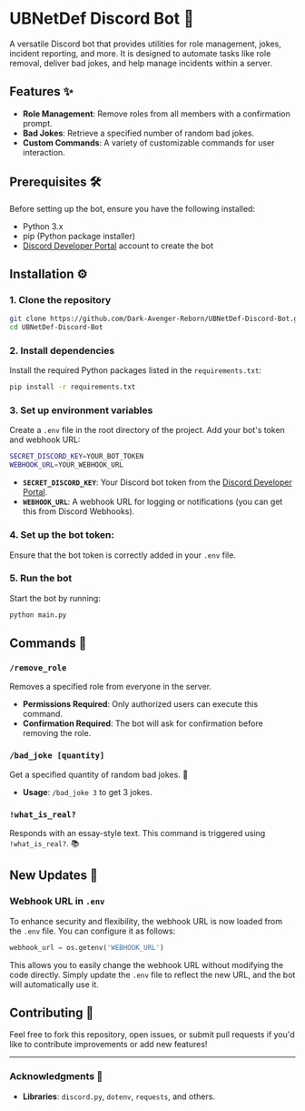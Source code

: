 # UBNetDef Discord Bot 🤖

A versatile Discord bot that provides utilities for role management, jokes, incident reporting, and more. It is designed to automate tasks like role removal, deliver bad jokes, and help manage incidents within a server.

## Features ✨
- **Role Management**: Remove roles from all members with a confirmation prompt.
- **Bad Jokes**: Retrieve a specified number of random bad jokes.
- **Custom Commands**: A variety of customizable commands for user interaction.

## Prerequisites 🛠️
Before setting up the bot, ensure you have the following installed:
- Python 3.x
- pip (Python package installer)
- [Discord Developer Portal](https://discord.com/developers/applications) account to create the bot

## Installation ⚙️

### 1. Clone the repository
```bash
git clone https://github.com/Dark-Avenger-Reborn/UBNetDef-Discord-Bot.git
cd UBNetDef-Discord-Bot
```

### 2. Install dependencies
Install the required Python packages listed in the `requirements.txt`:
```bash
pip install -r requirements.txt
```

### 3. Set up environment variables
Create a `.env` file in the root directory of the project. Add your bot's token and webhook URL:
```bash
SECRET_DISCORD_KEY=YOUR_BOT_TOKEN
WEBHOOK_URL=YOUR_WEBHOOK_URL
```

- **`SECRET_DISCORD_KEY`**: Your Discord bot token from the [Discord Developer Portal](https://discord.com/developers/applications).
- **`WEBHOOK_URL`**: A webhook URL for logging or notifications (you can get this from Discord Webhooks).

### 4. Set up the bot token:
Ensure that the bot token is correctly added in your `.env` file.

### 5. Run the bot
Start the bot by running:
```bash
python main.py
```

## Commands 📜

### `/remove_role`
Removes a specified role from everyone in the server.

- **Permissions Required**: Only authorized users can execute this command.
- **Confirmation Required**: The bot will ask for confirmation before removing the role.

### `/bad_joke [quantity]`
Get a specified quantity of random bad jokes. 🤪

- **Usage**: `/bad_joke 3` to get 3 jokes.

### `!what_is_real?`
Responds with an essay-style text. This command is triggered using `!what_is_real?`. 📚

## New Updates 🚀

### Webhook URL in `.env`
To enhance security and flexibility, the webhook URL is now loaded from the `.env` file. You can configure it as follows:

```python
webhook_url = os.getenv('WEBHOOK_URL')
```

This allows you to easily change the webhook URL without modifying the code directly. Simply update the `.env` file to reflect the new URL, and the bot will automatically use it.

## Contributing 🤝

Feel free to fork this repository, open issues, or submit pull requests if you'd like to contribute improvements or add new features!

---

### Acknowledgments 🙏
- **Libraries**: `discord.py`, `dotenv`, `requests`, and others.
